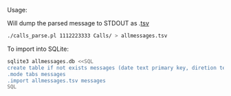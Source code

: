 Usage:

Will dump the parsed message to STDOUT as .[tsv](https://en.wikipedia.org/wiki/Tab-separated_values)

```bash
./calls_parse.pl 1112223333 Calls/ > allmessages.tsv
```

To import into SQLite:

```bash
sqlite3 allmessages.db <<SQL
create table if not exists messages (date text primary key, diretion text, sender text, message text);
.mode tabs messages
.import allmessages.tsv messages
SQL
```
